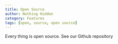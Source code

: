 ```yaml
---
title: Open Source
author: Nothing Hidden
category: Features
tags: [open, source, open source]
---
```


Every thing is open source. See our Github repository
